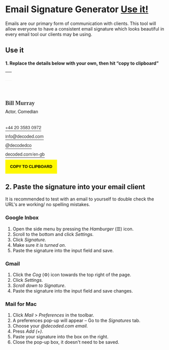 # Email Signature Generator [Use it!](#use-it)
Emails are our primary form of communication with clients. This tool will allow everyone to have a consistent email signature which looks beautiful in every email tool our clients may be using.

## Use it

#### 1. Replace the details below with your own, then hit &ldquo;copy to clipboard&rdquo;


<div class="col-md-12" id="wrapper">

  <!-- Border top in a table to be friendly for mail clients -->
  <table border="0" width="100%" cellpadding="0" cellspacing="0">
    <tr>
      <td style="background:none; border-bottom: 1px solid #F2F1EF; height:1px; width:100%; margin:0px 0px 0px 0px;">&nbsp;</td>
    </tr>
  </table>

  <!-- Your Name -->
  <h3 class="editor" contenteditable="true" style="margin-top:60px; font-weight:600 !important; font-size:18px; color:#333; margin-bottom:0; font-family:Georgia, Times, Times New Roman, serif;">Bill Murray</h3>

  <!-- Your job role -->
  <p class="editor" contenteditable="true" style="font-size:14px; font-weight:200 !important; margin-top:5px; margin-bottom:30px; font-family:Helvetica Neue, Helvetica, sans-serif;">Actor, Comedian</p>

  <!-- Phone Number -->
  <p style="margin:0 0 8px 0;">
    <a id="number" contenteditable="true" class="editor number" style="box-shadow:0 0 0 0 !important;  font-size:14px; font-weight:200 !important; color:#333;font-family:Helvetica Neue, Helvetica, sans-serif; text-decoration:none; border-bottom:1px solid #333; padding-bottom:1px;" href="tel:442035830972">+44 20 3583 0972 </a>
  </p>

  <!-- Your work email -->
  <p style="margin:0 0 8px 0;">
    <a id="email" contenteditable="true" class="email editor" style="box-shadow:0 0 0 0!important; font-size:14px; font-weight:200 !important; color:#333;font-family:Helvetica Neue, Helvetica, sans-serif; text-decoration:none; border-bottom:1px solid #333; padding-bottom:1px; text-transformation:lowercase;" href="mailto:info@decoded.com">info@decoded.com</a>
  </p>

  <!-- Twitter -->
  <p style="margin:0 0 8px 0;">
    <a id="twitter" contenteditable="true" class="editor twitter" style="box-shadow:0 0 0 0 !important; font-size:14px; font-weight:200 !important; color:#333; font-family:Helvetica Neue, Helvetica, sans-serif; text-decoration:none; text-transformation:lowercase; border-bottom:1px solid #333; padding-bottom:1px;" href="https://twitter.com/decodedco">@decodedco</a>
  </p>

  <!-- Decoded website -->
  <p style="margin:0 0 8px 0;">
    <a class="editor website" id="website" contenteditable="true" style="box-shadow:0 0 0 0 !important; font-size:14px; font-weight:200 !important; color:#333; font-family:Helvetica Neue, Helvetica, sans-serif; text-decoration:none; border-bottom:1px solid #333; padding-bottom:1px; text-transformation:lowercase;" href="http://www.decoded.com/en-gb">decoded.com/en-gb</a>
  </p>
</div>

<!-- Trigger -->
<div>
  <button title="Copied!" id="copy" class="margin-top-XL margin-bottom-XXXL" style="font-size:0.89em; padding:15px; text-transform:uppercase; background-color:#fef800; border:none; font-weight:600;" data-clipboard-target="#wrapper">Copy to Clipboard</button>
</div>

## 2. Paste the signature into your email client
It is recommended to test with an email to yourself to double check the URL's are working/ no spelling mistakes.

### Google Inbox
1. Open the side menu by pressing the *Hamburger* (&#9776;) icon.
2. Scroll to the bottom and click *Settings.*
3. Click *Signature.*
4. Make sure *it is turned on.*
5. Paste the signature into the input field and save.

### Gmail
1. Click the *Cog* (&#9881;) icon towards the top right of the page.
2. Click *Settings.*
3. *Scroll down to Signature*.
4. Paste the signature into the input field and save changes.

### Mail for Mac
1. Click *Mail* > *Preferences* in the toolbar.
2. A preferences pop-up will appear &ndash; Go to the *Signatures* tab.
3. Choose your *@decoded.com email.*
4. Press *Add (+).*
5. Paste your signature into the box on the right.
6. Close the pop-up box, it doesn't need to be saved.

<!-- Call Jquery -->
<script type="text/javascript" src="https://cdnjs.cloudflare.com/ajax/libs/jquery/3.0.0-alpha1/jquery.min.js"></script>

<script type="text/javascript" src="https://cdnjs.cloudflare.com/ajax/libs/jqueryui/1.11.4/jquery-ui.min.js"></script>

<!-- Call Clipboard.js-->
<script type="text/javascript" src="https://cdnjs.cloudflare.com/ajax/libs/clipboard.js/1.5.5/clipboard.min.js"></script>

<!-- Update tel: according to number -->
<script type="text/javascript">
$( ".number" ).blur(function() {
  var tel = "tel:";
  var num =  $('#number').text();
  num = num.replace("+", "");
  num = num.replace(" ", "");
  $('#number').attr("href", tel + num);
});
</script>

<!-- Update mailto: href according to email -->
<script type="text/javascript">
  $( ".email" ).blur(function() {
    var mail = "mailto:";
    var name =  $('#email').text();
    $('#email').attr("href", mail + name);
  });
</script>

<!-- Update twitter url according to updated twitter handle -->
<script type="text/javascript">
  $( ".twitter" ).blur(function() {
    var twit = "http://twitter.com/";
    var hand =  $('#twitter').text();
    hand = hand.replace("@", "");
    $('#twitter').attr("href", twit + hand);
  });
</script>

<!-- Update website url according to updated website location -->
<script type="text/javascript">
  $( ".website" ).blur(function() {
    var htt = "https://www.";
    var web =  $('#website').text();
    $('#website').attr("href", htt + web);
  });
</script>

<!-- Start clipboard tool -->
<script>
  var clipboard = new Clipboard('#copy');
  clipboard.on('success', function(e) {
      $('#copy').text('Copied!');
      window.setTimeout(function () {
          $('#copy').text('Copy to clipboard');
      }, 3000);
      console.log(e);
  });
  clipboard.on('error', function(e) {
      console.log(e);
  });
</script>
